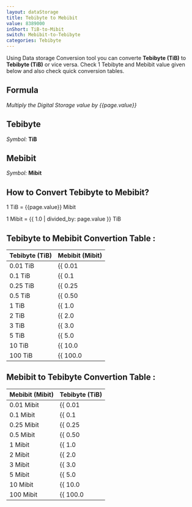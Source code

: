 ```yaml
---
layout: dataStorage
title: Tebibyte to Mebibit
value: 8389000
inShort: TiB-to-Mibit
switch: Mebibit-to-Tebibyte
categories: Tebibyte
---
```


Using Data storage Conversion tool you can converte **Tebibyte (TiB)** to **Tebibyte (TiB)** or vice versa. Check 1 Tebibyte and Mebibit value given below and also check quick conversion tables.

## Formula
*Multiply the Digital Storage value by {{page.value}}*

## Tebibyte
*Symbol:* **TiB**

## Mebibit
*Symbol:* **Mibit**

## How to Convert Tebibyte to Mebibit?

1 TiB = {{page.value}} Mibit

1 Mibit = {{ 1.0 | divided_by: page.value }} TiB


## Tebibyte to Mebibit Convertion Table :

| Tebibyte (TiB) | Mebibit (Mibit) |
| ---- | ---- |
| 0.01 TiB | {{ 0.01 | times: page.value }} Mibit |
| 0.1 TiB | {{ 0.1 | times: page.value }} Mibit |
| 0.25 TiB | {{ 0.25 | times: page.value }} Mibit |
| 0.5 TiB | {{ 0.50 | times: page.value }} Mibit |
| 1 TiB | {{ 1.0 | times: page.value }} Mibit |
| 2 TiB | {{ 2.0 | times: page.value }} Mibit |
| 3 TiB | {{ 3.0 | times: page.value }} Mibit |
| 5 TiB | {{ 5.0 | times: page.value }} Mibit |
| 10 TiB | {{ 10.0 | times: page.value }} Mibit |
| 100 TiB | {{ 100.0 | times: page.value }} Mibit |

## Mebibit to Tebibyte Convertion Table :

| Mebibit (Mibit) | Tebibyte (TiB) |
| ---- | ---- |
| 0.01 Mibit | {{ 0.01 | divided_by: page.value }} TiB |
| 0.1 Mibit | {{ 0.1 | divided_by: page.value }} TiB |
| 0.25 Mibit | {{ 0.25 | divided_by: page.value }} TiB |
| 0.5 Mibit | {{ 0.50 | divided_by: page.value }} TiB |
| 1 Mibit | {{ 1.0 | divided_by: page.value }} TiB |
| 2 Mibit | {{ 2.0 | divided_by: page.value }} TiB |
| 3 Mibit | {{ 3.0 | divided_by: page.value }} TiB |
| 5 Mibit | {{ 5.0 | divided_by: page.value }} TiB |
| 10 Mibit | {{ 10.0 | divided_by: page.value }} TiB |
| 100 Mibit | {{ 100.0 | divided_by: page.value }} TiB |


<script>
document.getElementById('selectInput')[17].selected = true
document.getElementById('selectOutput')[7].selected = true
</script>
